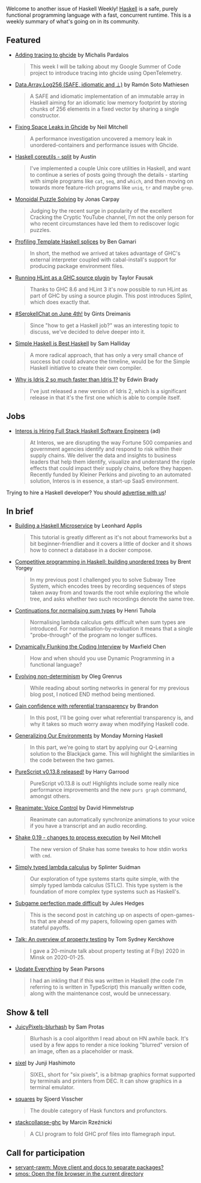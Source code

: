 Welcome to another issue of Haskell Weekly!
[Haskell](https://www.haskell.org) is a safe, purely functional programming language with a fast, concurrent runtime.
This is a weekly summary of what's going on in its community.

## Featured

- [Adding tracing to ghcide](https://mpickering.github.io/ide/posts/2020-05-22-tracing-plan.html) by Michalis Pardalos
  > This week I will be talking about my Google Summer of Code project to introduce tracing into ghcide using OpenTelemetry.

- [Data.Array.Log256 (SAFE, idiomatic and ⊥)](http://blog.stermon.com/articles/2020/05/22/haskell-data-array-log256-safe-idiomatic-and-bottom.html) by Ramón Soto Mathiesen
  > A SAFE and idiomatic implementation of an immutable array in Haskell aiming for an idiomatic low memory footprint by storing chunks of 256 elements in a fixed vector by sharing a single constructor.

- [Fixing Space Leaks in Ghcide](https://neilmitchell.blogspot.com/2020/05/fixing-space-leaks-in-ghcide.html) by Neil Mitchell
  > A performance investigation uncovered a memory leak in unordered-containers and performance issues with Ghcide.

- [Haskell coreutils - split](https://anardil.net/2020/haskell-coreutils-split.html) by Austin
  > I've implemented a couple Unix core utilities in Haskell, and want to continue a series of posts going through the details - starting with simple programs like `cat`, `seq`, and `which`, and then moving on towards more feature-rich programs like `uniq`, `tr` and maybe `grep`.

- [Monoidal Puzzle Solving](https://jonascarpay.com/posts/2020-05-26-solver.html) by Jonas Carpay
  > Judging by the recent surge in popularity of the excellent Cracking the Cryptic YouTube channel, I'm not the only person for who recent circumstances have led them to rediscover logic puzzles.

- [Profiling Template Haskell splices](https://www.well-typed.com/blog/2020/05/profiling-template-haskell/) by Ben Gamari
  > In short, the method we arrived at takes advantage of GHC's external interpreter coupled with cabal-install's support for producing package environment files.

- [Running HLint as a GHC source plugin](https://dev.to/tfausak/running-hlint-as-a-ghc-source-plugin-17dl) by Taylor Fausak
  > Thanks to GHC 8.6 and HLint 3 it's now possible to run HLint as part of GHC by using a source plugin. This post introduces Splint, which does exactly that.

- [#SerokellChat on June 4th!](https://serokell.io/blog/serokellchat-on-june-4th) by Gints Dreimanis
  > Since "how to get a Haskell job?" was an interesting topic to discuss, we've decided to delve deeper into it.

- [Simple Haskell is Best Haskell](https://medium.com/@fommil/simple-haskell-is-best-haskell-6a1ea59c73b) by Sam Halliday
  > A more radical approach, that has only a very small chance of success but could advance the timeline, would be for the Simple Haskell initiative to create their own compiler.

- [Why is Idris 2 so much faster than Idris 1?](https://www.type-driven.org.uk/edwinb/why-is-idris-2-so-much-faster-than-idris-1.html) by Edwin Brady
  > I've just released a new version of Idris 2, which is a significant release in that it's the first one which is able to compile itself.

## Jobs

- [Interos is Hiring Full Stack Haskell Software Engineers](https://www.interos.ai/vacancies/#haskell-software-engineer) (ad)
  > At Interos, we are disrupting the way Fortune 500 companies and government agencies identify and respond to risk within their supply chains. We deliver the data and insights to business leaders that help them identify, visualize and understand the ripple effects that could impact their supply chains, before they happen. Recently funded by Kleiner Perkins and pivoting to an automated solution, Interos is in essence, a start-up SaaS environment.

Trying to hire a Haskell developer?
You should [advertise with us](https://haskellweekly.news/advertising.html)!

## In brief

- [Building a Haskell Microservice](https://twonki.github.io/haskell-microservice/) by Leonhard Applis
  > This tutorial is greatly different as it's not about frameworks but a bit beginner-friendlier and it covers a little of docker and it shows how to connect a database in a docker compose. 

- [Competitive programming in Haskell: building unordered trees](https://byorgey.wordpress.com/2020/05/22/competitive-programming-in-haskell-building-unordered-trees/) by Brent Yorgey
  > In my previous post I challenged you to solve Subway Tree System, which encodes trees by recording sequences of steps taken away from and towards the root while exploring the whole tree, and asks whether two such recordings denote the same tree.

- [Continuations for normalising sum types](https://boxbase.org/entries/2020/may/25/cps-nbe/) by Henri Tuhola
  > Normalising lambda calculus gets difficult when sum types are introduced. For normalisation-by-evaluation it means that a single "probe-through" of the program no longer suffices.

- [Dynamically Flunking the Coding Interview](https://maxfieldchen.com/posts/2020-05-23-Dynamically-Flunking-Code-Interview-Haskell.html) by Maxfield Chen
  > How and when should you use Dynamic Programming in a functional language?

- [Evolving non-determinism](https://oleg.fi/gists/posts/2020-05-26-evolving-non-determinism.html) by Oleg Grenrus
  > While reading about sorting networks in general for my previous blog post, I noticed END method being mentioned.

- [Gain confidence with referential transparency](https://cswithbaddrawings.wordpress.com/2020/05/25/gain-confidence-with-referential-transparency/) by Brandon
  > In this post, I'll be going over what referential transparency is, and why it takes so much worry away when modifying Haskell code.

- [Generalizing Our Environments](https://mmhaskell.com/blog/2020/5/11/generalizing-our-environments) by Monday Morning Haskell
  > In this part, we're going to start by applying our Q-Learning solution to the Blackjack game. This will highlight the similarities in the code between the two games.

- [PureScript v0.13.8 released!](https://discourse.purescript.org/t/purescript-v0-13-8-released/1421) by Harry Garrood
  > PureScript v0.13.8 is out! Highlights include some really nice performance improvements and the new `purs graph` command, amongst others.

- [Reanimate: Voice Control](https://reanimate.readthedocs.io/en/latest/voice/) by David Himmelstrup
  > Reanimate can automatically synchronize animations to your voice if you have a transcript and an audio recording.

- [Shake 0.19 - changes to process execution](https://neilmitchell.blogspot.com/2020/05/shake-019-changes-to-process-execution.html) by Neil Mitchell
  > The new version of Shake has some tweaks to how stdin works with `cmd`.

- [Simply typed lambda calculus](https://splintah.gitlab.io/posts/2020-05-24-Simply-typed-lambda.html) by Splinter Suidman
  > Our exploration of type systems starts quite simple, with the simply typed lambda calculus (STLC). This type system is the foundation of more complex type systems such as Haskell's.

- [Subgame perfection made difficult](https://julesh.com/2020/05/26/subgame-perfection-made-difficult/) by Jules Hedges
  > This is the second post in catching up on aspects of open-games-hs that are ahead of my papers, following open games with stateful payoffs.

- [Talk: An overview of property testing](https://cs-syd.eu/posts/2020-05-28-talk-an-overview-of-property-testing) by Tom Sydney Kerckhove
  > I gave a 20-minute talk about property testing at F(by) 2020 in Minsk on 2020-01-25.

- [Update Everything](https://funwithfunctions.com/posts/2020-05-24-update-everything.html) by Sean Parsons
  > I had an inkling that if this was written in Haskell (the code I'm referring to is written in TypeScript) this manually written code, along with the maintenance cost, would be unnecessary.

## Show & tell

- [JuicyPixels-blurhash](https://np.reddit.com/r/haskell/comments/gpxuqv/ann_juicypixelsblurhash_a_compact_encoding_of/) by Sam Protas
  > Blurhash is a cool algorithm I read about on HN awhile back. It's used by a few apps to render a nice looking "blurred" version of an image, often as a placeholder or mask.
  
- [sixel](https://github.com/junjihashimoto/sixel/tree/06ffeb561d56506882ecb3251592f4da375bb53a#readme) by Junji Hashimoto
  > SIXEL, short for "six pixels", is a bitmap graphics format supported by terminals and printers from DEC. It can show graphics in a terminal emulator.

- [squares](https://np.reddit.com/r/haskell/comments/gp3muz/squares_the_double_category_of_hask_functors_and/frjl7mo/) by Sjoerd Visscher
  > The double category of Hask functors and profunctors.

- [stackcollapse-ghc](https://np.reddit.com/r/haskell/comments/gqb3yn/ann_stackcollapseghc_001_flamegraphs/) by Marcin Rzeźnicki
  > A CLI program to fold GHC prof files into flamegraph input.

## Call for participation

-   [servant-rawm: Move client and docs to separate packages?](https://github.com/cdepillabout/servant-rawm/issues/14)
-   [smos: Open the file browser in the current directory](https://github.com/NorfairKing/smos/issues/60)
